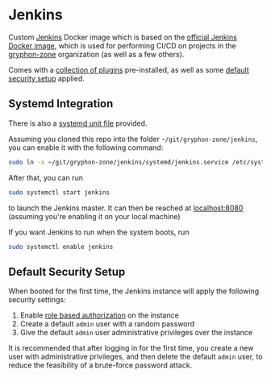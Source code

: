 # Jenkins

Custom [Jenkins](https://github.com/jenkinsci/jenkins) Docker image which is based on the 
[official Jenkins Docker image](https://github.com/jenkinsci/docker), 
which is used for performing CI/CD on projects in the
[gryphon-zone](https://github.com/gryphon-zone/) organization (as well as a few others).

Comes with a [collection of plugins](configuration/plugins.txt) pre-installed, as well as some
[default security setup](configuration/setup-default-security.groovy) applied.

## Systemd Integration
There is also a [systemd unit file](systemd/jenkins.service) provided.

Assuming you cloned this repo into the folder `~/git/gryphon-zone/jenkins`, you can enable it with the following command:
```bash
sudo ln -s ~/git/gryphon-zone/jenkins/systemd/jenkins.service /etc/systemd/system/jenkins.service
```
After that, you can run
```bash
sudo systemctl start jenkins
```
to launch the Jenkins master.
It can then be reached at [localhost:8080](http://localhost:8080)
(assuming you're enabling it on your local machine)

If you want Jenkins to run when the system boots, run
```bash
sudo systemctl enable jenkins
```

## Default Security Setup

When booted for the first time, the Jenkins instance will apply the following security settings:
1. Enable [role based authorization](https://plugins.jenkins.io/role-strategy) on the instance
1. Create a default `admin` user with a random password
1. Give the default `admin` user administrative privileges over the instance

It is recommended that after logging in for the first time, you create a new user with administrative privileges,
and then delete the default `admin` user, to reduce the feasibility of a brute-force password attack.
  